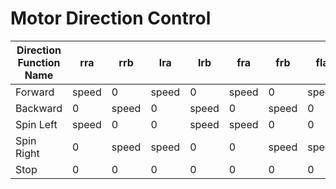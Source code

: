 # Motor Direction Control
| Direction Function Name | rra   | rrb   | lra   | lrb   | fra   | frb   | fla   | flb   |
|-------------------------|-------|-------|-------|-------|-------|-------|-------|-------|
| Forward                 | speed | 0     | speed | 0     | speed | 0     | speed | 0     |
| Backward                | 0     | speed | 0     | speed | 0     | speed | 0     | speed |
| Spin Left               | speed | 0     | 0     | speed | speed | 0     | 0     | speed |
| Spin Right              | 0     | speed | speed | 0     | 0     | speed | speed | 0     |
| Stop                    | 0     | 0     | 0     | 0     | 0     | 0     | 0     | 0     |